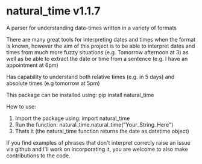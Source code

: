 # natural_time v1.1.7
A parser for understanding date-times written in a variety of formats

There are many great tools for interpreting dates and times when the format is known, however the aim of this project is to be able to interpret dates and times from much more fuzzy situations (e.g. Tomorrow afternoon at 3) as well as be able to extract the date or time from a sentence (e.g. I have an appointment at 6pm)

Has capability to understand both relative times (e.g. in 5 days) and absolute times (e.g tomorrow at 5pm)

This package can be installed using: pip install natural_time

How to use:
  1) Import the package using: import natural_time
  2) Run the function: natural_time.natural_time("Your_String_Here")
  3) Thats it (the natural_time function returns the date as datetime object)

If you find examples of phrases that don't interpret correcly raise an issue via github and I'll work on incorporating it, you are welcome to also make contributions to the code.
